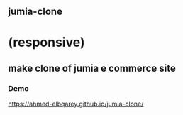 ## jumia-clone
# (responsive)
## make clone of jumia e commerce site
### Demo
https://ahmed-elbqarey.github.io/jumia-clone/
